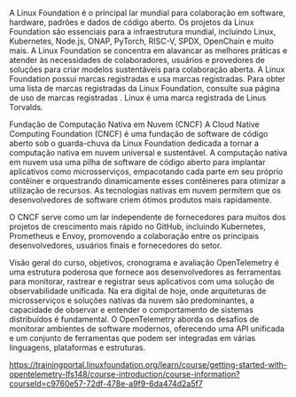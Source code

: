 A Linux Foundation é o principal lar mundial para colaboração em software, hardware, padrões e dados de código aberto. Os projetos da Linux Foundation são essenciais para a infraestrutura mundial, incluindo Linux, Kubernetes, Node.js, ONAP, PyTorch, RISC-V, SPDX, OpenChain e muito mais. A Linux Foundation se concentra em alavancar as melhores práticas e atender às necessidades de colaboradores, usuários e provedores de soluções para criar modelos sustentáveis para colaboração aberta. A Linux Foundation possui marcas registradas e usa marcas registradas. Para obter uma lista de marcas registradas da Linux Foundation, consulte sua página de uso de marcas registradas . Linux é uma marca registrada de Linus Torvalds.

Fundação de Computação Nativa em Nuvem (CNCF)
A Cloud Native Computing Foundation (CNCF) é uma fundação de software de código aberto sob o guarda-chuva da Linux Foundation dedicada a tornar a computação nativa em nuvem universal e sustentável. A computação nativa em nuvem usa uma pilha de software de código aberto para implantar aplicativos como microsserviços, empacotando cada parte em seu próprio contêiner e orquestrando dinamicamente esses contêineres para otimizar a utilização de recursos. As tecnologias nativas em nuvem permitem que os desenvolvedores de software criem ótimos produtos mais rapidamente.

O CNCF serve como um lar independente de fornecedores para muitos dos projetos de crescimento mais rápido no GitHub, incluindo Kubernetes, Prometheus e Envoy, promovendo a colaboração entre os principais desenvolvedores, usuários finais e fornecedores do setor.

Visão geral do curso, objetivos, cronograma e avaliação
OpenTelemetry é uma estrutura poderosa que fornece aos desenvolvedores as ferramentas para monitorar, rastrear e registrar seus aplicativos com uma solução de observabilidade unificada.
Na era digital de hoje, onde arquiteturas de microsserviços e soluções nativas da nuvem são predominantes, a capacidade de observar e entender o comportamento de sistemas distribuídos é fundamental.
O OpenTelemetry aborda os desafios de monitorar ambientes de software modernos, oferecendo uma API unificada e um conjunto de ferramentas que podem ser integradas em várias linguagens, plataformas e estruturas.





https://trainingportal.linuxfoundation.org/learn/course/getting-started-with-opentelemetry-lfs148/course-introduction/course-information?courseId=c9760e57-72df-478e-a9f9-6da474d2a5f7
